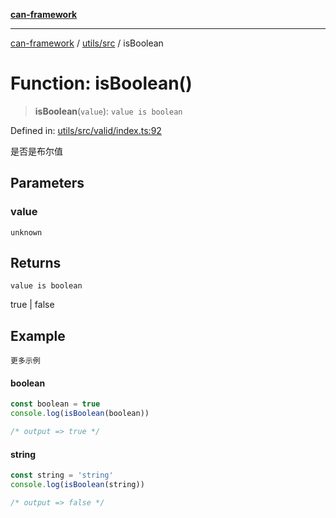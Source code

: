 [**can-framework**](../../../README.md)

***

[can-framework](../../../modules.md) / [utils/src](../README.md) / isBoolean

# Function: isBoolean()

> **isBoolean**(`value`): `value is boolean`

Defined in: [utils/src/valid/index.ts:92](https://github.com/acanowl/acanowl-framework/blob/c79152f4a5639ba2e312f011a139bf95a1b76935/packages/utils/src/valid/index.ts#L92)

是否是布尔值

## Parameters

### value

`unknown`

## Returns

`value is boolean`

true | false

## Example

```更多示例```
#### boolean

```typescript
const boolean = true
console.log(isBoolean(boolean))

/* output => true */
```

#### string

```typescript
const string = 'string'
console.log(isBoolean(string))

/* output => false */
```
